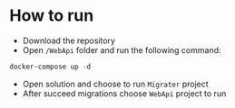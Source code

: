 # How to run
- Download the repository
- Open `/WebApi` folder and run the following command:
```powershell
docker-compose up -d 
```
- Open solution and choose to run `Migrater` project
- After succeed migrations choose `WebApi` project to run
